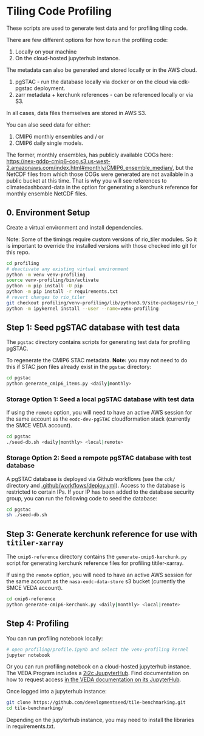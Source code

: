 # Tiling Code Profiling

These scripts are used to generate test data and for profiling tiling code.

There are few different options for how to run the profiling code:

1. Locally on your machine 
2. On the cloud-hosted jupyterhub instance.

The metadata can also be generated and stored locally or in the AWS cloud.

1. pgSTAC - run the database locally via docker or on the cloud via cdk-pgstac deployment.
2. zarr metadata + kerchunk references - can be referenced locally or via S3.

In all cases, data files themselves are stored in AWS S3.

You can also seed data for either:

1. CMIP6 monthly ensembles and / or
2. CMIP6 daily single models.

The former, monthly ensembles, has publicly available COGs here: https://nex-gddp-cmip6-cog.s3.us-west-2.amazonaws.com/index.html#monthly/CMIP6_ensemble_median/, but the NetCDF files from which those COGs were generated are not available in a public bucket at this time. That is why you will see references to climatedashboard-data in the option for generating a kerchunk reference for monthly ensemble NetCDF files.

## 0. Environment Setup

Create a virtual environment and install dependencies.

Note: Some of the timings require custom versions of rio_tiler modules. So it is important to override the installed versions with those checked into git for this repo.

```bash
cd profiling
# deactivate any existing virtual environment
python -m venv venv-profiling
source venv-profiling/bin/activate
python -m pip install -U pip
python -m pip install -r requirements.txt
# revert changes to rio_tiler
git checkout profiling/venv-profiling/lib/python3.9/site-packages/rio_tiler/
python -m ipykernel install --user --name=venv-profiling
```

## Step 1: Seed pgSTAC database with test data

The `pgstac` directory contains scripts for generating test data for profiling pgSTAC.

To regenerate the CMIP6 STAC metadata. **Note:** you may not need to do this if STAC json files already exist in the `pgstac` directory:

```bash
cd pgstac
python generate_cmip6_items.py <daily|monthly>
```

### Storage Option 1: Seed a local pgSTAC database with test data

If using the `remote` option, you will need to have an active AWS session for the same account as the `eodc-dev-pgSTAC` cloudformation stack (currently the SMCE VEDA account).

```bash
cd pgstac
./seed-db.sh <daily|monthly> <local|remote>
```

### Storage Option 2: Seed a rempote pgSTAC database with test database

A pgSTAC database is deployed via Github workflows (see the `cdk/` directory and [.github/workflows/deploy.yml](../.github/workflows/deploy.yml)). Access to the database is restricted to certain IPs. If your IP has been added to the database security group, you can run the following code to seed the database:

```bash
cd pgstac
sh ./seed-db.sh
```

## Step 3: Generate kerchunk reference for use with `titiler-xarray`

The `cmip6-reference` directory contains the `generate-cmip6-kerchunk.py` script for generating kerchunk reference files for profiling titiler-xarray.

If using the `remote` option, you will need to have an active AWS session for the same account as the `nasa-eodc-data-store` s3 bucket (currently the SMCE VEDA account).

```bash
cd cmip6-reference
python generate-cmip6-kerchunk.py <daily|monthly> <local|remote>
```

## Step 4: Profiling

You can run profiling notebook locally:

```bash
# open profiling/profile.ipynb and select the venv-profiling kernel
jupyter notebook 
```

Or you can run profiling notebook on a cloud-hosted jupyterhub instance. The VEDA Program includes a [2i2c JuupyterHub](https://nasa-veda.2i2c.cloud/). Find documentation on how to request access [in the VEDA documentation on its JupyterHub](https://nasa-impact.github.io/veda-docs/services/jupyterhub.html).

Once logged into a jupyterhub instance:

```bash
git clone https://github.com/developmentseed/tile-benchmarking.git
cd tile-benchmarking/
```

Depending on the jupyterhub instance, you may need to install the libraries in requirements.txt.


